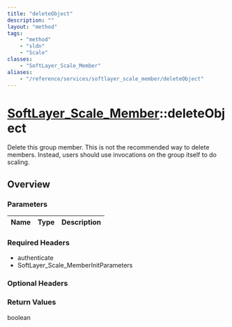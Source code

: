 ```yaml
---
title: "deleteObject"
description: ""
layout: "method"
tags:
    - "method"
    - "sldn"
    - "Scale"
classes:
    - "SoftLayer_Scale_Member"
aliases:
    - "/reference/services/softlayer_scale_member/deleteObject"
---
```

# [SoftLayer_Scale_Member](/reference/services/SoftLayer_Scale_Member)::deleteObject

Delete this group member. This is not the recommended way to delete members. Instead, users should use invocations on the group itself to do scaling. 


## Overview 


### Parameters 
|Name | Type | Description |
| --- | --- | --- |


### Required Headers
* authenticate
* SoftLayer_Scale_MemberInitParameters

### Optional Headers

### Return Values
boolean

